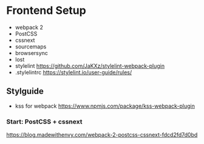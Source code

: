 
# Frontend Setup 
+ webpack 2 
+ PostCSS 
+ cssnext 
+ sourcemaps 
+ browsersync 
+ lost
+ stylelint https://github.com/JaKXz/stylelint-webpack-plugin 
+ .stylelintrc https://stylelint.io/user-guide/rules/

## Stylguide
+ kss for webpack https://www.npmjs.com/package/kss-webpack-plugin


### Start: PostCSS + cssnext
https://blog.madewithenvy.com/webpack-2-postcss-cssnext-fdcd2fd7d0bd